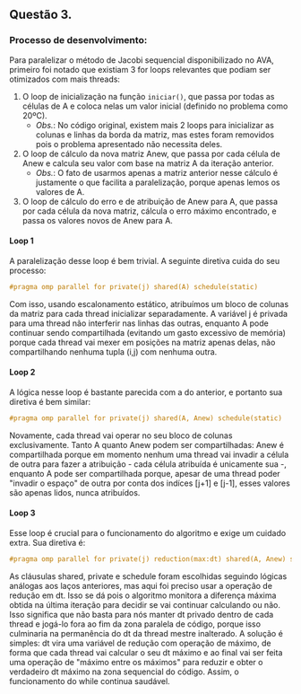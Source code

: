 ## Questão 3.

### Processo de desenvolvimento:

Para paralelizar o método de Jacobi sequencial disponibilizado no AVA, primeiro foi notado que existiam 3 for loops relevantes que podiam ser otimizados com mais threads:

1. O loop de inicialização na função `iniciar()`, que passa por todas as células de A e coloca nelas um valor inicial (definido no problema como 20ºC).
    - _Obs._: No código original, existem mais 2 loops para inicializar as colunas e linhas da borda da matriz, mas estes foram removidos pois o problema apresentado não necessita deles.
2. O loop de cálculo da nova matriz Anew, que passa por cada célula de Anew e calcula seu valor com base na matriz A da iteração anterior.
    - _Obs._: O fato de usarmos apenas a matriz anterior nesse cálculo é justamente o que facilita a paralelização, porque apenas lemos os valores de A.
3. O loop de cálculo do erro e de atribuição de Anew para A, que passa por cada célula da nova matriz, cálcula o erro máximo encontrado, e passa os valores novos de Anew para A.

#### Loop 1

A paralelização desse loop é bem trivial. A seguinte diretiva cuida do seu processo:

```c
#pragma omp parallel for private(j) shared(A) schedule(static)
```

Com isso, usando escalonamento estático, atribuímos um bloco de colunas da matriz para cada thread inicializar separadamente. A variável j é privada para uma thread não interferir nas linhas das outras, enquanto A pode continuar sendo compartilhada (evitando um gasto excessivo de memória) porque cada thread vai mexer em posições na matriz apenas delas, não compartilhando nenhuma tupla (i,j) com nenhuma outra.

#### Loop 2

A lógica nesse loop é bastante parecida com a do anterior, e portanto sua diretiva é bem similar:

```c
#pragma omp parallel for private(j) shared(A, Anew) schedule(static)
```

Novamente, cada thread vai operar no seu bloco de colunas exclusivamente. Tanto A quanto Anew podem ser compartilhadas: Anew é compartilhada porque em momento nenhum uma thread vai invadir a célula de outra para fazer a atribuição - cada célula atribuída é unicamente sua -, enquanto A pode ser compartilhada porque, apesar de uma thread poder "invadir o espaço" de outra por conta dos indíces \[j+1\] e \[j-1\], esses valores são apenas lidos, nunca atribuídos.


#### Loop 3

Esse loop é crucial para o funcionamento do algoritmo e exige um cuidado extra. Sua diretiva é:

```c
#pragma omp parallel for private(j) reduction(max:dt) shared(A, Anew) schedule(static)
```

As cláusulas shared, private e schedule foram escolhidas seguindo lógicas análogas aos laços anteriores, mas aqui foi preciso usar a operação de redução em dt. Isso se dá pois o algoritmo monitora a diferença máxima obtida na última iteração para decidir se vai continuar calculando ou não. Isso significa que não basta para nós manter dt privado dentro de cada thread e jogá-lo fora ao fim da zona paralela de código, porque isso culminaria na permanência do dt da thread mestre inalterado. A solução é simples: dt vira uma variável de redução com operação de máximo, de forma que cada thread vai calcular o seu dt máximo e ao final vai ser feita uma operação de "máximo entre os máximos" para reduzir e obter o verdadeiro dt máximo na zona sequencial do código. Assim, o funcionamento do while continua saudável.

